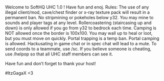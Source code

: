 Welcome to SoftHQ UHC 1.0 !
Have fun and enoj. Rules:
The use of any illegal client/mod, cave/chest finder or x-ray texture pack will result in a permanent ban.
No stripmining or pokeholes below y32. You may mine to sounds and player tags at any level.
Rollercoastering (staircasing up and down) is only allowed if you go from y32 to bedrock each time.
Camping is NOT allowed once the border is 100x100. You may wall up to heal or loot, but you must move on quickly.
Portal trapping is a temp ban. Portal camping is allowed.
Hackusating in game chat or in spec chat will lead to a mute.
To send coords to a teammate, use /sc.
If you believe someone is cheating, use /helpop so that all UHC staff members can see it.

Have fun and don’t forget to thank your host!

#ItzGagaX <3
